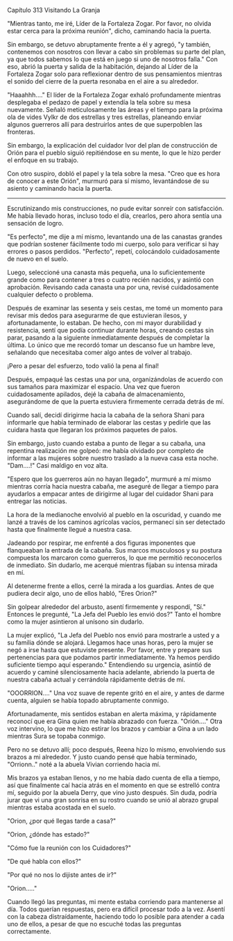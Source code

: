 
Capítulo 313 Visitando La Granja

"Mientras tanto, me iré, Líder de la Fortaleza Zogar. Por favor, no olvida estar cerca para la próxima reunión", dicho, caminando hacia la puerta.

Sin embargo, se detuvo abruptamente frente a él y agregó, "y también, contenemos con nosotros con llevar a cabo sin problemas su parte del plan, ya que todos sabemos lo que está en juego si uno de nosotros falla." Con eso, abrió la puerta y salida de la habitación, dejando al Líder de la Fortaleza Zogar solo para reflexionar dentro de sus pensamientos mientras el sonido del cierre de la puerta resonaba en el aire a su alrededor.

"Haaahhh...." El líder de la Fortaleza Zogar exhaló profundamente mientras desplegaba el pedazo de papel y extendía la tela sobre su mesa nuevamente. Señaló meticulosamente las áreas y el tiempo para la próxima ola de vides Vylkr de dos estrellas y tres estrellas, planeando enviar algunos guerreros allí para destruirlos antes de que superpoblen las fronteras.

Sin embargo, la explicación del cuidador Ivor del plan de construcción de Orión para el pueblo siguió repitiéndose en su mente, lo que le hizo perder el enfoque en su trabajo.

Con otro suspiro, dobló el papel y la tela sobre la mesa. "Creo que es hora de conocer a este Orión", murmuró para sí mismo, levantándose de su asiento y caminando hacia la puerta.

---

Escrutinizando mis construcciones, no pude evitar sonreír con satisfacción. Me había llevado horas, incluso todo el día, crearlos, pero ahora sentía una sensación de logro.

"Es perfecto", me dije a mí mismo, levantando una de las canastas grandes que podrían sostener fácilmente todo mi cuerpo, solo para verificar si hay errores o pasos perdidos. "Perfecto", repetí, colocándolo cuidadosamente de nuevo en el suelo.

Luego, seleccioné una canasta más pequeña, una lo suficientemente grande como para contener a tres o cuatro recién nacidos, y asintió con aprobación. Revisando cada canasta una por una, revisé cuidadosamente cualquier defecto o problema.

Después de examinar las sesenta y seis cestas, me tomé un momento para revisar mis dedos para asegurarme de que estuvieran ilesos, y afortunadamente, lo estaban. De hecho, con mi mayor durabilidad y resistencia, sentí que podía continuar durante horas, creando cestas sin parar, pasando a la siguiente inmediatamente después de completar la última. Lo único que me recordó tomar un descanso fue un hambre leve, señalando que necesitaba comer algo antes de volver al trabajo.

¡Pero a pesar del esfuerzo, todo valió la pena al final!

Después, empaqué las cestas una por una, organizándolas de acuerdo con sus tamaños para maximizar el espacio. Una vez que fueron cuidadosamente apilados, dejé la cabaña de almacenamiento, asegurándome de que la puerta estuviera firmemente cerrada detrás de mí.

Cuando salí, decidí dirigirme hacia la cabaña de la señora Shani para informarle que había terminado de elaborar las cestas y pedirle que las cuidara hasta que llegaran los próximos paquetes de palos.

Sin embargo, justo cuando estaba a punto de llegar a su cabaña, una repentina realización me golpeó: me había olvidado por completo de informar a las mujeres sobre nuestro traslado a la nueva casa esta noche. "Dam....!" Casi maldigo en voz alta.

"Espero que los guerreros aún no hayan llegado", murmuré a mí mismo mientras corría hacia nuestra cabaña, me aseguré de llegar a tiempo para ayudarlos a empacar antes de dirigirme al lugar del cuidador Shani para entregar las noticias.

La hora de la medianoche envolvió al pueblo en la oscuridad, y cuando me lanzé a través de los caminos agrícolas vacíos, permanecí sin ser detectado hasta que finalmente llegué a nuestra casa.

Jadeando por respirar, me enfrenté a dos figuras imponentes que flanqueaban la entrada de la cabaña. Sus marcos musculosos y su postura compuesta los marcaron como guerreros, lo que me permitió reconocerlos de inmediato. Sin dudarlo, me acerqué mientras fijaban su intensa mirada en mí.

Al detenerme frente a ellos, cerré la mirada a los guardias. Antes de que pudiera decir algo, uno de ellos habló, "Eres Orion?"

Sin golpear alrededor del arbusto, asentí firmemente y respondí, "Sí." Entonces le pregunté, "La Jefa del Pueblo les envió dos?" Tanto el hombre como la mujer asintieron al unísono sin dudarlo.

La mujer explicó, "La Jefa del Pueblo nos envió para mostrarle a usted y a su familia dónde se alojará. Llegamos hace unas horas, pero la mujer se negó a irse hasta que estuviste presente. Por favor, entre y prepare sus pertenencias para que podamos partir inmediatamente. Ya hemos perdido suficiente tiempo aquí esperando." Entendiendo su urgencia, asintió de acuerdo y caminé silenciosamente hacia adelante, abriendo la puerta de nuestra cabaña actual y cerrándola rápidamente detrás de mí.

"OOORRION...." Una voz suave de repente gritó en el aire, y antes de darme cuenta, alguien se había topado abruptamente conmigo.

Afortunadamente, mis sentidos estaban en alerta máxima, y rápidamente reconocí que era Gina quien me había abrazado con fuerza. "Orión...." Otra voz intervino, lo que me hizo estirar los brazos y cambiar a Gina a un lado mientras Sura se topaba conmigo.

Pero no se detuvo allí; poco después, Reena hizo lo mismo, envolviendo sus brazos a mi alrededor. Y justo cuando pensé que había terminado, "Orrionn.." noté a la abuela Vivian corriendo hacia mí.

Mis brazos ya estaban llenos, y no me había dado cuenta de ella a tiempo, así que finalmente caí hacia atrás en el momento en que se estrelló contra mí, seguido por la abuela Derry, que vino justo después. Sin duda, podría jurar que vi una gran sonrisa en su rostro cuando se unió al abrazo grupal mientras estaba acostada en el suelo.

"Orion, ¿por qué llegas tarde a casa?"

"Orion, ¿dónde has estado?"

"Cómo fue la reunión con los Cuidadores?"

"De qué habla con ellos?"

"Por qué no nos lo dijiste antes de ir?"

"Orion....."

Cuando llegó las preguntas, mi mente estaba corriendo para mantenerse al día. Todos querían respuestas, pero era difícil procesar todo a la vez. Asentí con la cabeza distraídamente, haciendo todo lo posible para atender a cada uno de ellos, a pesar de que no escuché todas las preguntas correctamente.
